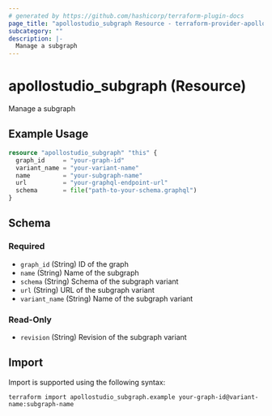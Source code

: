 ```yaml
---
# generated by https://github.com/hashicorp/terraform-plugin-docs
page_title: "apollostudio_subgraph Resource - terraform-provider-apollostudio"
subcategory: ""
description: |-
  Manage a subgraph
---
```


# apollostudio_subgraph (Resource)

Manage a subgraph

## Example Usage

```terraform
resource "apollostudio_subgraph" "this" {
  graph_id     = "your-graph-id"
  variant_name = "your-variant-name"
  name         = "your-subgraph-name"
  url          = "your-graphql-endpoint-url"
  schema       = file("path-to-your-schema.graphql")
}
```

<!-- schema generated by tfplugindocs -->
## Schema

### Required

- `graph_id` (String) ID of the graph
- `name` (String) Name of the subgraph
- `schema` (String) Schema of the subgraph variant
- `url` (String) URL of the subgraph variant
- `variant_name` (String) Name of the subgraph variant

### Read-Only

- `revision` (String) Revision of the subgraph variant

## Import

Import is supported using the following syntax:

```shell
terraform import apollostudio_subgraph.example your-graph-id@variant-name:subgraph-name
```
